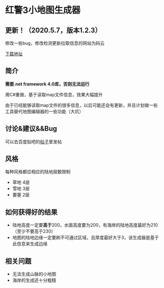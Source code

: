# 红警3小地图生成器

## 更新！（2020.5.7，版本1.2.3）

修改一些bug，修改检测更新拉取信息的网站为码云

[下载地址](https://share.weiyun.com/5VmqC4J) 

## 简介

**需要.net framework 4.0库，否则无法运行** 

用C#重做，基于读取map文件信息，效果大幅提升

由于已经能够读取map文件的很多信息，以后可能还会有更新，并且计划做一些工具替代地图编辑器的一些功能（大坑）

## 讨论&建议&&Bug
可以去百度贴吧的[帖子](https://tieba.baidu.com/p/6500703680)里发帖

## 风格
每种风格都应相应的陆地层数限制
   * 草地    4层
   * 雪地    3层
   * 要塞    2层

## 如何获得好的结果
* 陆地高度一定要**高于**200，水面高度要为200，有海岸的陆地高度最好为210（至少不要高于230）
* 地图的陆地边缘一定要刷不可通过区域，且厚度最好大于3，该生成器是基于此信息来生成边缘

## 相关问题

* 无法生成山脉的小地图
* 海岸的生成还十分粗糙